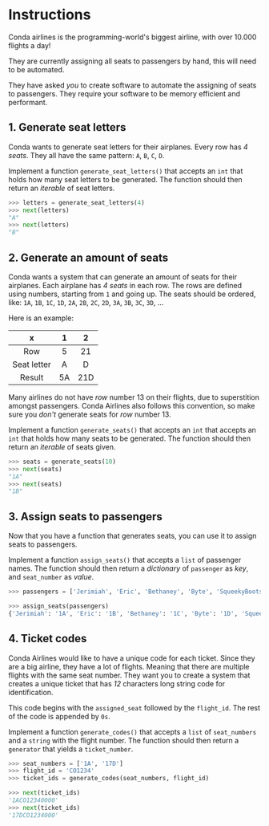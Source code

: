 # Instructions

Conda airlines is the programming-world's biggest airline, with over 10.000 flights a day!

They are currently assigning all seats to passengers by hand, this will need to be automated.

They have asked _you_ to create software to automate the assigning of seats to passengers.
They require your software to be memory efficient and performant.

## 1. Generate seat letters

Conda wants to generate seat letters for their airplanes.
Every row has _4 seats_.
They all have the same pattern: `A`, `B`, `C`, `D`.

Implement a function `generate_seat_letters()` that accepts an `int` that holds how many seat letters to be generated.
The function should then return an _iterable_ of seat letters.

```python
>>> letters = generate_seat_letters(4)
>>> next(letters)
"A"
>>> next(letters)
"B"
```

## 2. Generate an amount of seats

Conda wants a system that can generate an amount of seats for their airplanes.
Each airplane has _4 seats_ in each row.
The rows are defined using numbers, starting from `1` and going up.
The seats should be ordered, like: `1A`, `1B`, `1C`, `1D`, `2A`, `2B`, `2C`, `2D`, `3A`, `3B`, `3C`, `3D`, ...

Here is an example:

|      x      |  1  |  2  |
| :---------: | :-: | :-: |
|     Row     |  5  | 21  |
| Seat letter |  A  |  D  |
|   Result    | 5A  | 21D |

Many airlines do not have _row_ number 13 on their flights, due to superstition amongst passengers.
Conda Airlines also follows this convention, so make sure you _don't_ generate seats for _row_ number 13.

Implement a function `generate_seats()` that accepts an `int` that accepts an `int` that holds how many seats to be generated.
The function should then return an _iterable_ of seats given.

```python
>>> seats = generate_seats(10)
>>> next(seats)
"1A"
>>> next(seats)
"1B"
```

## 3. Assign seats to passengers

Now that you have a function that generates seats, you can use it to assign seats to passengers.

Implement a function `assign_seats()` that accepts a `list` of passenger names.
The function should then return a _dictionary_ of `passenger` as _key_, and `seat_number` as _value_.

```python
>>> passengers = ['Jerimiah', 'Eric', 'Bethaney', 'Byte', 'SqueekyBoots', 'Bob']

>>> assign_seats(passengers)
{'Jerimiah': '1A', 'Eric': '1B', 'Bethaney': '1C', 'Byte': '1D', 'SqueekyBoots': '2A', 'Bob': '2B'}
```

## 4. Ticket codes

Conda Airlines would like to have a unique code for each ticket.
Since they are a big airline, they have a lot of flights.
Meaning that there are multiple flights with the same seat number.
They want you to create a system that creates a unique ticket that has _12_ characters long string code for identification.

This code begins with the `assigned_seat` followed by the `flight_id`.
The rest of the code is appended by `0s`.

Implement a function `generate_codes()` that accepts a `list` of `seat_numbers` and a `string` with the flight number.
The function should then return a `generator` that yields a `ticket_number`.

```python
>>> seat_numbers = ['1A', '17D']
>>> flight_id = 'CO1234'
>>> ticket_ids = generate_codes(seat_numbers, flight_id)

>>> next(ticket_ids)
'1ACO12340000'
>>> next(ticket_ids)
'17DCO1234000'
```
